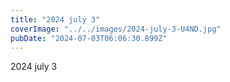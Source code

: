 ```yaml
---
title: "2024 july 3"
coverImage: "../../images/2024-july-3-U4ND.jpg"
pubDate: "2024-07-03T06:06:30.899Z"
---
```


2024 july 3
